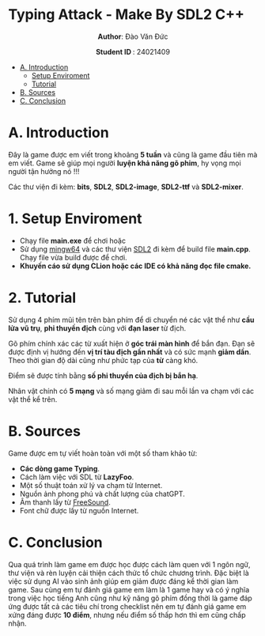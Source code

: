 # Typing Attack - Make By SDL2 C++
<p align="center">
 <strong>Author</strong>: Đào Văn Đức
</p>
<p align="center">
 <strong> Student ID </strong>: 24021409
</p>

- [A. Introduction](#A-introduction)
  * [Setup Enviroment](#1-Setup-Enviroment)
  * [Tutorial](#2-Tutorial)
- [B. Sources](#B-sources)
- [C. Conclusion](#C-conclusion)

# A. Introduction
Đây là game được em viết trong khoảng **5 tuần** và cũng là game đầu tiên mà em viết. Game sẽ giúp mọi người **luyện khả năng gõ phim**, hy vọng mọi người tận hưởng nó !!!

Các thư viện đi kèm: **bits**, **SDL2**, **SDL2-image**, **SDL2-ttf** và **SDL2-mixer**.

# 1. Setup Enviroment
- Chạy file **main.exe** để chơi hoặc
- Sử dụng [mingw64](https://www.mingw-w64.org/) và các thư viện [SDL2](https://www.libsdl.org/) đi kèm để build file **main.cpp**. Chạy file vừa build được để chơi. 
- **Khuyến cáo sử dụng CLion hoặc các IDE có khả năng đọc file cmake.**
# 2. Tutorial
Sử dụng 4 phím mũi tên trên bàn phím để di chuyển né các vật thể như **cầu lửa vũ trụ**, **phi thuyền địch** cùng với **đạn laser** từ địch. 

Gõ phím chính xác các từ xuất hiện ở **góc trái màn hình** để bắn đạn. Đạn sẽ được định vị hướng đến **vị trí tàu địch gần nhất** và có sức mạnh **giảm dần**.
Theo thời gian độ dài cũng như phức tạp của **từ** càng khó.

Điểm sẽ được tính bằng **số phi thuyền của địch bị bắn hạ**.

Nhân vật chính có **5 mạng** và số mạng giảm đi sau mỗi lần va chạm với các vật thể kể trên.

# B. Sources
Game được em tự viết hoàn toàn với một số tham khảo từ:
- **Các dòng game Typing**.
- Cách làm việc với SDL từ **LazyFoo**.
- Một số thuật toán xử lý va chạm từ Internet.
- Nguồn ảnh phong phú và chất lượng của chatGPT.
- Âm thanh lấy từ [FreeSound](https://freesound.org/).
- Font chữ được lấy từ nguồn Internet.
# C. Conclusion
Qua quá trình làm game em được học được cách làm quen với 1 ngôn ngữ, thư viện và rèn luyện cải thiện cách thức tổ chức chương trình. Đặc biệt là việc sử dụng AI vào sinh ảnh giúp em giảm được đáng kể thời gian làm game.
Sau cùng em tự đánh giá game em làm là 1 game hay và có ý nghĩa trong việc học tiếng Anh cũng như kỹ năng gõ phím đồng thời là game đáp ứng được tất cả các tiêu chí trong checklist nên em tự đánh giá game em xứng đáng được **10 điểm**, nhưng nếu điểm số thấp hơn thì em cũng chấp nhận.

